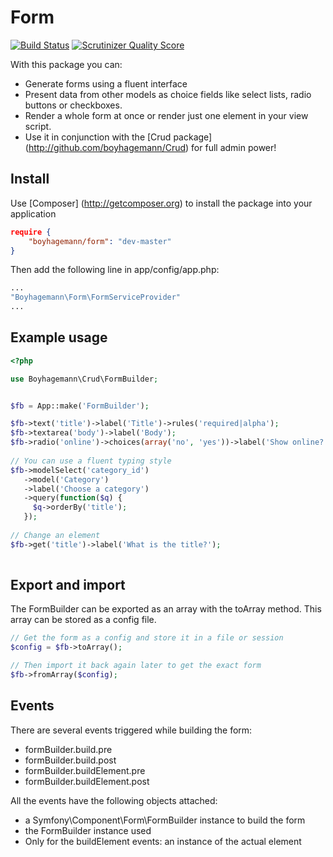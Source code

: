 Form
====

[![Build Status](https://travis-ci.org/boyhagemann/Form.png?branch=master)](https://travis-ci.org/boyhagemann/Form)
[![Scrutinizer Quality Score](https://scrutinizer-ci.com/g/boyhagemann/Form/badges/quality-score.png?s=8103612755c7470eec131897dbc93d6c7236e0cb)](https://scrutinizer-ci.com/g/boyhagemann/Form/)

With this package you can:

* Generate forms using a fluent interface
* Present data from other models as choice fields like select lists, radio buttons or checkboxes.
* Render a whole form at once or render just one element in your view script.
* Use it in conjunction with the [Crud package] (http://github.com/boyhagemann/Crud) for full admin power!

## Install

Use [Composer] (http://getcomposer.org) to install the package into your application
```json
require {
    "boyhagemann/form": "dev-master"
}
```

Then add the following line in app/config/app.php:
```php
...
"Boyhagemann\Form\FormServiceProvider"
...
```

## Example usage

```php
<?php

use Boyhagemann\Crud\FormBuilder;


$fb = App::make('FormBuilder');

$fb->text('title')->label('Title')->rules('required|alpha');
$fb->textarea('body')->label('Body');
$fb->radio('online')->choices(array('no', 'yes'))->label('Show online?');
        
// You can use a fluent typing style
$fb->modelSelect('category_id')
   ->model('Category')
   ->label('Choose a category')
   ->query(function($q) {
     $q->orderBy('title');
   });
   
// Change an element
$fb->get('title')->label('What is the title?');
   
```

## Export and import
The FormBuilder can be exported as an array with the toArray method. 
This array can be stored as a config file.
```php
// Get the form as a config and store it in a file or session
$config = $fb->toArray();

// Then import it back again later to get the exact form
$fb->fromArray($config);
```

## Events
There are several events triggered while building the form:

- formBuilder.build.pre
- formBuilder.build.post
- formBuilder.buildElement.pre
- formBuilder.buildElement.post

All the events have the following objects attached:
- a Symfony\Component\Form\FormBuilder instance to build the form
- the FormBuilder instance used
- Only for the buildElement events: an instance of the actual element


